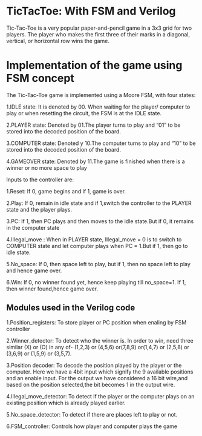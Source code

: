 
# TicTacToe: With FSM and Verilog

Tic-Tac-Toe is a very popular paper-and-pencil game in a 3x3 grid for two players. The player who makes the first three of their marks in a diagonal, vertical, or horizontal row wins the game.

# Implementation of the game using FSM concept

The Tic-Tac-Toe game is implemented using a Moore FSM, with four states:

1.IDLE state: It is denoted by 00. When waiting for the player/ computer to play or when resetting the circuit, the FSM is at the IDLE state.

2.PLAYER state: Denoted by 01.The player turns to play and “01” to be stored into the decoded position of the board.

3.COMPUTER state: Denoted y 10.The computer turns to play and “10” to be stored into the decoded position of the board.

4.GAMEOVER state: Denoted by 11.The game is finished when there is a winner or no more space to play

Inputs to the controller are: 


1.Reset: If 0, game begins and if 1, game is over.

2.Play: If 0, remain in idle state and if 1,switch the controller to the PLAYER state and the player plays.

3.PC: If 1, then PC plays and then moves to the idle state.But if 0, it remains in the computer state

4.Illegal_move : When in PLAYER state, Illegal_move = 0 is to switch to COMPUTER state and let computer plays when PC = 1.But if 1, then go to idle state.

5.No_space: If 0, then space left to play, but if 1, then no space left to play and hence game over.

6.Win: If 0, no winner found yet, hence keep playing till no_space=1. If 1, then winner found,hence game over.

## Modules used in the Verilog code

1.Position_registers: To store player or PC position when enaling by FSM controller

2.Winner_detector: To detect who the winner is. In order to win, need three similar (X) or (O) in any of- (1,2,3) or (4,5,6) or(7,8,9) or(1,4,7) or (2,5,8) or (3,6,9) or (1,5,9) or (3,5,7).

3.Position decoder: To decode the position played by the player or the computer. Here we have a 4bit input which signify the 9 available positions and an enable input. For the output we have considered a 16 bit wire,and based on the position selected,the bit becomes 1 in the output wire.

4.Illegal_move_detector: To detect if the player or the computer plays on an existing position which is already played earlier.

5.No_space_detector: To detect if there are places left to play or not.

6.FSM_controller: Controls how player and computer plays the game